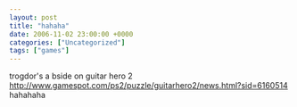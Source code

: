 ```yaml
---
layout: post
title: "hahaha"
date: 2006-11-02 23:00:00 +0000
categories: ["Uncategorized"]
tags: ["games"]
---
```


trogdor's a bside on guitar hero 2 http://www.gamespot.com/ps2/puzzle/guitarhero2/news.html?sid=6160514 hahahaha